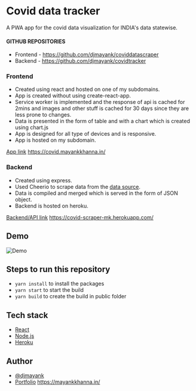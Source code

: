 # Covid data tracker

A PWA app for the covid data visualization for INDIA's data statewise.

#### GITHUB REPOSITORIES

- Frontend - https://github.com/djmayank/coviddatascraper
- Backend - https://github.com/djmayank/covidtracker

### Frontend

- Created using react and hosted on one of my subdomains.
- App is created without using create-react-app.
- Service worker is implemented and the response of api is cached for 2mins and images and other stuff is cached for 30 days since they are less prone to changes.
- Data is presented in the form of table and with a chart which is created using chart.js
- App is designed for all type of devices and is responsive.
- App is hosted on my subdomain.

[App link](https://covid.mayankkhanna.in/) https://covid.mayankkhanna.in/

### Backend

- Created using express.
- Used Cheerio to scrape data from the [data source](https://www.mohfw.gov.in/).
- Data is compiled and merged which is served in the form of JSON object.
- Backend is hosted on heroku.

[Backend/API link](https://covid-scraper-mk.herokuapp.com/) https://covid-scraper-mk.herokuapp.com/

## Demo

![Demo](https://covid.mayankkhanna.in/demo.gif)

## Steps to run this repository

- `yarn install` to install the packages
- `yarn start` to start the build
- `yarn build` to create the build in public folder

## Tech stack

- [React](https://reactjs.org/)
- [Node.js](https://nodejs.org/)
- [Heroku](https://www.heroku.com/)

## Author

- [@djmayank](https://www.github.com/djmayank)
- [Portfolio](https://mayankkhanna.in/) https://mayankkhanna.in/
